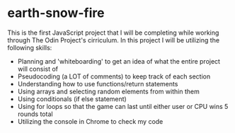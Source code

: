 # earth-snow-fire

This is the first JavaScript project that I will be completing while working through The Odin Project's cirriculum. In this project I will be utilizing the following skills:

- Planning and 'whiteboarding' to get an idea of what the entire project will consist of
- Pseudocoding (a LOT of comments) to keep track of each section
- Understanding how to use functions/return statements
- Using arrays and selecting random elements from within them
- Using conditionals (if else statement)
- Using for loops so that the game can last until either user or CPU wins 5 rounds total
- Utilizing the console in Chrome to check my code